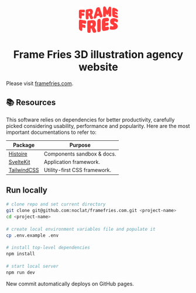<p align="center">
  <img src="./static/framefries-logo.png" width="auto" height="72px" alt="Frame Fries logo" />
</p>

<h1 align="center">
  Frame Fries 3D illustration agency website
</h1>

Please visit [framefries.com](https://framefries.com).

## 📚 Resources

This software relies on dependencies for better productivity, carefully picked considering usability, performance and popularity. Here are the most important documentations to refer to:

| Package | Purpose |
| --- | --- |
| [Histoire](https://histoire.dev) | Components sandbox & docs. |
| [SvelteKit](https://kit.svelte.dev) | Application framework. |
| [TailwindCSS](https://tailwindcss.com) | Utility-first CSS framework. |

## Run locally

```sh
# clone repo and set current directory
git clone git@github.com:noclat/framefries.com.git <project-name>
cd <project-name>

# create local environment variables file and populate it
cp .env.example .env

# install top-level dependencies
npm install

# start local server
npm run dev
```

New commit automatically deploys on GitHub pages.